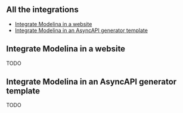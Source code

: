 ## All the integrations

<!-- toc is generated with GitHub Actions do not remove toc markers -->

<!-- toc -->

- [Integrate Modelina in a website](#integrate-modelina-in-a-website)
- [Integrate Modelina in an AsyncAPI generator template](#integrate-modelina-in-an-asyncapi-generator-template)

<!-- tocstop -->

## Integrate Modelina in a website
TODO 

## Integrate Modelina in an AsyncAPI generator template
TODO

